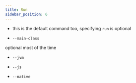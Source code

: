 ```yaml
---
title: Run
sidebar_position: 6
---
```


- this is the default command too, specifying `run` is optional

- `--main-class`

optional most of the time

- `--jvm`

- `--js`

- `--native`
